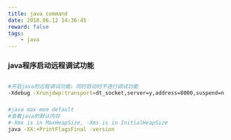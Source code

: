 ```yaml
---
title: java command
date: 2018.06.12 14:36:45
reward: false
tags: 
    - java
---
```


### java程序启动远程调试功能

```bash

#开启java的远程调试功能，同时启动时不进行调试功能
-Xdebug -Xrunjdwp:transport=dt_socket,server=y,address=8000,suspend=n

```

### 

```bash
#java max mem default
#查看java的默认内存
#-Xmx is in MaxHeapSize, -Xms is in InitialHeapSize
java -XX:+PrintFlagsFinal -version

```
